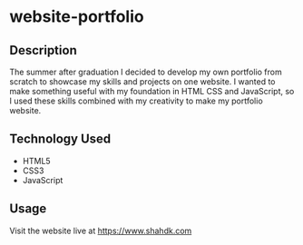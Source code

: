# website-portfolio

## Description
The summer after graduation I decided to develop my own portfolio from scratch to showcase my skills and projects on one website. I wanted to make something useful with my foundation in HTML CSS and JavaScript, so I used these skills combined with my creativity to make my portfolio website. 

## Technology Used
- HTML5
- CSS3
- JavaScript 

## Usage
Visit the website live at https://www.shahdk.com

